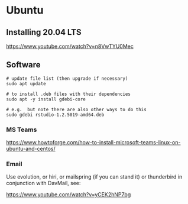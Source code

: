 # Ubuntu

## Installing 20.04 LTS

https://www.youtube.com/watch?v=n8VwTYU0Mec

## Software

```
# update file list (then upgrade if necessary)
sudo apt update

# to install .deb files with their dependencies
sudo apt -y install gdebi-core

# e.g.  but note there are also other ways to do this
sudo gdebi rstudio-1.2.5019-amd64.deb

```

### MS Teams

https://www.howtoforge.com/how-to-install-microsoft-teams-linux-on-ubuntu-and-centos/

### Email

Use evolution, or hiri, or mailspring (if you can stand it) or thunderbird in conjunction with DavMail, see:

https://www.youtube.com/watch?v=yCEK2hNP7bg



